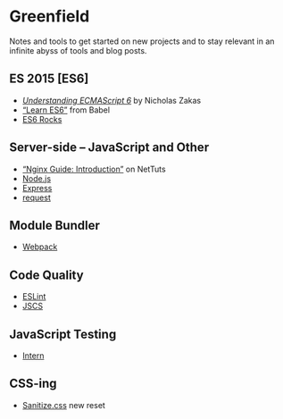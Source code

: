 # Greenfield
Notes and tools to get started on new projects and to stay relevant in an infinite abyss of tools and blog posts.

## ES 2015 [ES6]
* [_Understanding ECMAScript 6_](https://leanpub.com/understandinges6/read) by Nicholas Zakas
* [“Learn ES6”](http://babeljs.io/docs/learn-es6/) from Babel
* [ES6 Rocks](http://es6rocks.com/)


## Server-side – JavaScript and Other
* [“Nginx Guide: Introduction”](http://code.tutsplus.com/articles/nginx-guide-introduction--cms-21877) on NetTuts
* [Node.js](https://nodejs.org/)
* [Express](http://expressjs.com/)
* [request](https://www.npmjs.com/package/request)


## Module Bundler
* [Webpack](http://webpack.github.io/)


## Code Quality
* [ESLint](http://eslint.org/)
* [JSCS](http://jscs.info/)


## JavaScript Testing
* [Intern](https://theintern.github.io/)


## CSS-ing
* [Sanitize.css](http://jonathantneal.github.io/sanitize.css/) new reset
